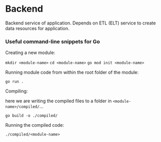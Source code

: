 # Backend

Backend service of application. Depends on ETL (ELT) service to
create data resources for application.

### Useful command-line snippets for Go

Creating a new module:

`mkdir <module-name>`
`cd <module-name>`
`go mod init <module-name>`

Running module code from within the root folder of the module:

`go run .`

Compiling:

here we are writing the compiled files to a folder in `<module-name>/compiled/`...

`go build -o ./compiled/`

Running the compiled code:

`./compiled/<module-name>`